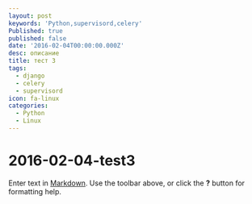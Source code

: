 ```yaml
---
layout: post
keywords: 'Python,supervisord,celery'
Published: true
published: false
date: '2016-02-04T00:00:00.000Z'
desc: описание
title: тест 3
tags:
  - django
  - celery
  - supervisord
icon: fa-linux
categories:
  - Python
  - Linux
---
```


# 2016-02-04-test3

Enter text in [Markdown](http://daringfireball.net/projects/markdown/). Use the toolbar above, or click the **?** button for formatting help.

